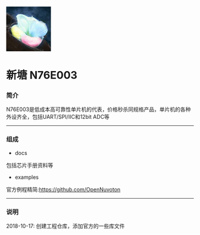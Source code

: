 ﻿[![sites](docs/mcuyun.png)](http://www.mcuyun.com)

# 新塘 N76E003

### 简介

N76E003是低成本高可靠性单片机的代表，价格秒杀同规格产品，单片机的各种外设齐全，包括UART/SPI/IIC和12bit ADC等


---

### 组成

- docs

包括芯片手册资料等

- examples

官方例程精简:https://github.com/OpenNuvoton

---

### 说明

2018-10-17: 创建工程仓库，添加官方的一些库文件

